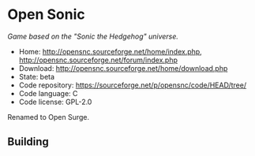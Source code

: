# Open Sonic

_Game based on the "Sonic the Hedgehog" universe._

- Home: http://opensnc.sourceforge.net/home/index.php, http://opensnc.sourceforge.net/forum/index.php
- Download: http://opensnc.sourceforge.net/home/download.php
- State: beta
- Code repository: https://sourceforge.net/p/opensnc/code/HEAD/tree/
- Code language: C
- Code license: GPL-2.0

Renamed to Open Surge.

## Building

